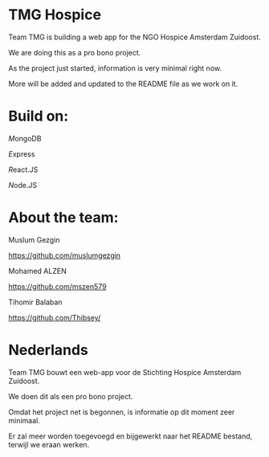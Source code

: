 # TMG Hospice


Team TMG is building a web app for the NGO Hospice Amsterdam Zuidoost.

We are doing this as a pro bono project.

As the project just started, information is very minimal right now.

More will be added and updated to the README file as we work on it.

# Build on:


*M*ongoDB

*E*xpress

*R*eact.JS

*N*ode.JS


# About the team:


Muslum Gezgin

https://github.com/muslumgezgin


Mohamed ALZEN

https://github.com/mszen579


Tihomir Balaban

https://github.com/Thibsey/



# Nederlands


Team TMG bouwt een web-app voor de Stichting Hospice Amsterdam Zuidoost.

We doen dit als een pro bono project.

Omdat het project net is begonnen, is informatie op dit moment zeer minimaal.

Er zal meer worden toegevoegd en bijgewerkt naar het README bestand, terwijl we eraan werken.
